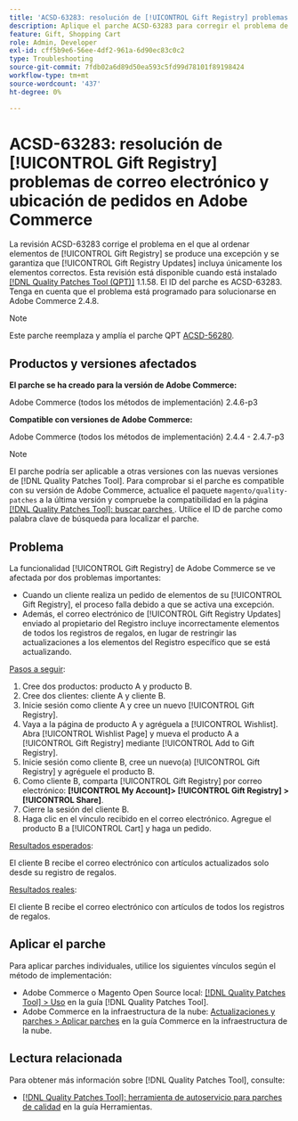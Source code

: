 ```yaml
---
title: 'ACSD-63283: resolución de [!UICONTROL Gift Registry] problemas de correo electrónico y ubicación de pedidos en Adobe Commerce'
description: Aplique el parche ACSD-63283 para corregir el problema de Adobe Commerce en el que al ordenar elementos de [!UICONTROL Gift Registry] se produce una excepción y se garantiza que [!UICONTROL Gift Registry Updates] incluya solo los elementos correctos.
feature: Gift, Shopping Cart
role: Admin, Developer
exl-id: cff5b9e6-56ee-4df2-961a-6d90ec83c0c2
type: Troubleshooting
source-git-commit: 7fdb02a6d89d50ea593c5fd99d78101f89198424
workflow-type: tm+mt
source-wordcount: '437'
ht-degree: 0%

---
```


# ACSD-63283: resolución de [!UICONTROL Gift Registry] problemas de correo electrónico y ubicación de pedidos en Adobe Commerce

La revisión ACSD-63283 corrige el problema en el que al ordenar elementos de [!UICONTROL Gift Registry] se produce una excepción y se garantiza que [!UICONTROL Gift Registry Updates] incluya únicamente los elementos correctos. Esta revisión está disponible cuando está instalado [[!DNL Quality Patches Tool (QPT)]](/help/tools/quality-patches-tool/quality-patches-tool-to-self-serve-quality-patches.md) 1.1.58. El ID del parche es ACSD-63283. Tenga en cuenta que el problema está programado para solucionarse en Adobe Commerce 2.4.8.

>[!NOTE]
>Este parche reemplaza y amplía el parche QPT [ACSD-56280](https://experienceleague.adobe.com/es/docs/commerce-operations/tools/quality-patches-tool/patches-available-in-qpt/v1-1-44/acsd-56280-gift-registry-purchases-are-not-completed).

## Productos y versiones afectados

**El parche se ha creado para la versión de Adobe Commerce:**

Adobe Commerce (todos los métodos de implementación) 2.4.6-p3

**Compatible con versiones de Adobe Commerce:**

Adobe Commerce (todos los métodos de implementación) 2.4.4 - 2.4.7-p3

>[!NOTE]
>
>El parche podría ser aplicable a otras versiones con las nuevas versiones de [!DNL Quality Patches Tool]. Para comprobar si el parche es compatible con su versión de Adobe Commerce, actualice el paquete `magento/quality-patches` a la última versión y compruebe la compatibilidad en la página [[!DNL Quality Patches Tool]: buscar parches &#x200B;](https://experienceleague.adobe.com/tools/commerce-quality-patches/index.html?lang=es). Utilice el ID de parche como palabra clave de búsqueda para localizar el parche.

## Problema

La funcionalidad [!UICONTROL Gift Registry] de Adobe Commerce se ve afectada por dos problemas importantes:

* Cuando un cliente realiza un pedido de elementos de su [!UICONTROL Gift Registry], el proceso falla debido a que se activa una excepción.
* Además, el correo electrónico de [!UICONTROL Gift Registry Updates] enviado al propietario del Registro incluye incorrectamente elementos de todos los registros de regalos, en lugar de restringir las actualizaciones a los elementos del Registro específico que se está actualizando.

<u>Pasos a seguir</u>:

1. Cree dos productos: producto A y producto B.
1. Cree dos clientes: cliente A y cliente B.
1. Inicie sesión como cliente A y cree un nuevo [!UICONTROL Gift Registry].
1. Vaya a la página de producto A y agréguela a [!UICONTROL Wishlist]. Abra [!UICONTROL Wishlist Page] y mueva el producto A a [!UICONTROL Gift Registry] mediante [!UICONTROL Add to Gift Registry].
1. Inicie sesión como cliente B, cree un nuevo(a) [!UICONTROL Gift Registry] y agréguele el producto B.
1. Como cliente B, comparta [!UICONTROL Gift Registry] por correo electrónico: **[!UICONTROL My Account]> [!UICONTROL Gift Registry] >[!UICONTROL Share]**.
1. Cierre la sesión del cliente B.
1. Haga clic en el vínculo recibido en el correo electrónico. Agregue el producto B a [!UICONTROL Cart] y haga un pedido.

<u>Resultados esperados</u>:

El cliente B recibe el correo electrónico con artículos actualizados solo desde su registro de regalos.

<u>Resultados reales</u>:

El cliente B recibe el correo electrónico con artículos de todos los registros de regalos.

## Aplicar el parche

Para aplicar parches individuales, utilice los siguientes vínculos según el método de implementación:

* Adobe Commerce o Magento Open Source local: [[!DNL Quality Patches Tool] > Uso](/help/tools/quality-patches-tool/usage.md) en la guía [!DNL Quality Patches Tool].
* Adobe Commerce en la infraestructura de la nube: [Actualizaciones y parches > Aplicar parches](https://experienceleague.adobe.com/docs/commerce-cloud-service/user-guide/develop/upgrade/apply-patches.html?lang=es) en la guía Commerce en la infraestructura de la nube.


## Lectura relacionada

Para obtener más información sobre [!DNL Quality Patches Tool], consulte:

* [[!DNL Quality Patches Tool]: herramienta de autoservicio para parches de calidad](/help/tools/quality-patches-tool/quality-patches-tool-to-self-serve-quality-patches.md) en la guía Herramientas.
